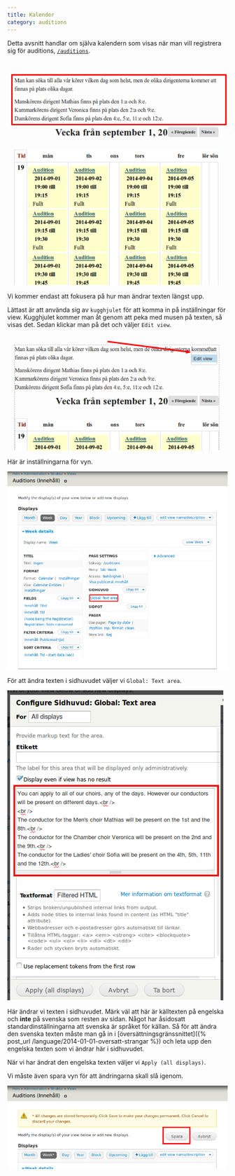 ```yaml
---
title: Kalender
category: auditions
---
```


Detta avsnitt handlar om själva kalendern som visas när man vill registrera sig för auditions, [`/auditions`](http://chalmerssångkör.se/auditions).

[![Översikt kalender](/images/calendar.png)](/images/calendar.png)

Vi kommer endast att fokusera på hur man ändrar texten längst upp.

Lättast är att använda sig av `kugghjulet` för att komma in på inställningar för view. Kugghjulet kommer man åt genom att peka med musen på texten, så visas det. Sedan klickar man på det och väljer `Edit view`.

[![Redigera kalender](/images/calendar-edit.png)](/images/calendar-edit.png)

Här är inställningarna för vyn.

[![Sidhuvud kalender](/images/calendar-view-header.png)](/images/calendar-view-header.png)

För att ändra texten i sidhuvudet väljer vi `Global: Text area`.

[![Redigera sidhuvud kalender](/images/calendar-edit-header.png)](/images/calendar-edit-header.png)

Här ändrar vi texten i sidhuvudet. Märk väl att här är källtexten på engelska och **inte** på svenska som resten av sidan. Något har åsidosatt standardinställningarna att svenska är språket för källan. Så för att ändra den svenska texten måste man gå in i [översättningsgränssnittet]({% post_url /language/2014-01-01-oversatt-strangar %}) och leta upp den engelska texten som vi ändrar här i sidhuvudet.

När vi har ändrat den engelska texten väljer vi `Apply (all displays)`.

Vi måste även spara vyn för att ändringarna skall slå igenom.

[![Spara vy kalender](/images/calendar-save.png)](/images/calendar-save.png)
